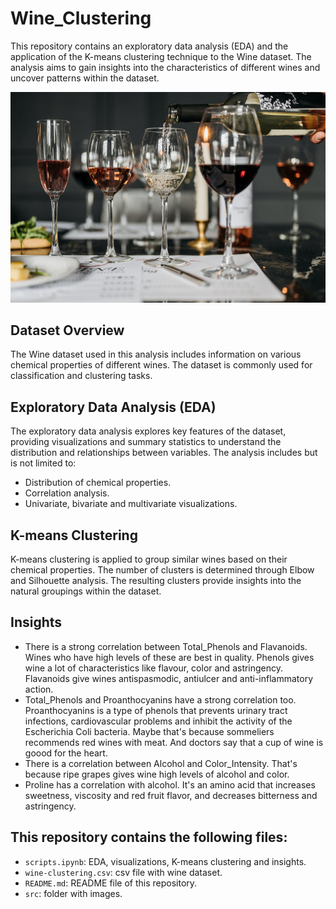 # Wine_Clustering

This repository contains an exploratory data analysis (EDA) and the application of the K-means clustering technique to the Wine dataset. The analysis aims to gain insights into the characteristics of different wines and uncover patterns within the dataset.

![](https://github.com/federicomolina86/Wine_Clustering/blob/main/src/wine-cups.jpg)

## Dataset Overview

The Wine dataset used in this analysis includes information on various chemical properties of different wines. The dataset is commonly used for classification and clustering tasks.

## Exploratory Data Analysis (EDA)

The exploratory data analysis explores key features of the dataset, providing visualizations and summary statistics to understand the distribution and relationships between variables. The analysis includes but is not limited to:

- Distribution of chemical properties.
- Correlation analysis.
- Univariate, bivariate and multivariate visualizations.

## K-means Clustering

K-means clustering is applied to group similar wines based on their chemical properties. The number of clusters is determined through Elbow and Silhouette analysis. The resulting clusters provide insights into the natural groupings within the dataset.

## Insights
- There is a strong correlation between Total_Phenols and Flavanoids. Wines who have high levels of these are best in quality. Phenols gives wine a lot of characteristics like flavour, color and astringency. Flavanoids give wines antispasmodic, antiulcer and anti-inflammatory action.
- Total_Phenols and Proanthocyanins have a strong correlation too. Proanthocyanins is a type of phenols that prevents urinary tract infections, cardiovascular problems and inhibit the activity of the Escherichia Coli bacteria. Maybe that's because sommeliers recommends red wines with meat. And doctors say that a cup of wine is goood for the heart.
- There is a correlation between Alcohol and Color_Intensity. That's because ripe grapes gives wine high levels of alcohol and color.
- Proline has a correlation with alcohol. It's an amino acid that increases sweetness, viscosity and red fruit flavor, and decreases bitterness and astringency.

## This repository contains the following files:
- `scripts.ipynb`: EDA, visualizations, K-means clustering and insights.
- `wine-clustering.csv`: csv file with wine dataset.
- `README.md`: README file of this repository.
- `src`: folder with images.
